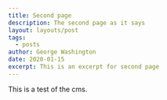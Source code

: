 ```yaml
---
title: Second page
description: The second page as it says
layout: layouts/post
tags:
  - posts
author: George Washington
date: 2020-01-15
excerpt: This is an excerpt for second page
---
```

This is a test of the cms.
